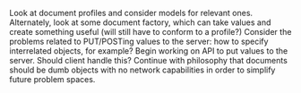 Look at document profiles and consider models for relevant ones.
Alternately, look at some document factory, which can take values and create something useful (will still have to conform to a profile?)
Consider the problems related to PUT/POSTing values to the server: how to specify interrelated objects, for example? 
    Begin working on API to put values to the server. Should client handle this? Continue with philosophy that documents should be dumb objects with no network capabilities in order to simplify future problem spaces.
 
